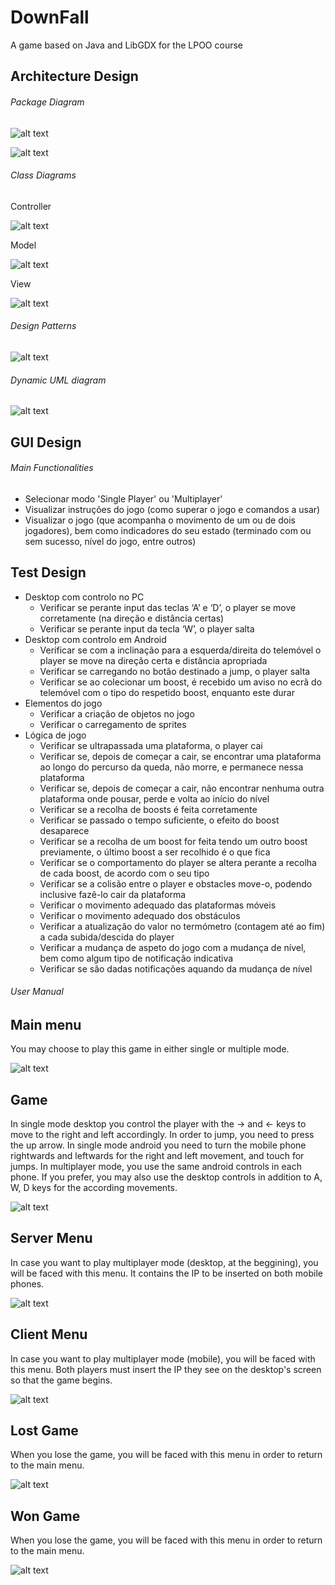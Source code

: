 ﻿# DownFall

A game based on Java and LibGDX for the LPOO course

## Architecture Design

###### Package Diagram

![alt text](https://github.com/SofiaCardosoMartins/DownFall/blob/master/intermediate_delivery/architecture/package_diagram/package_diagram.png)


![alt text](https://github.com/SofiaCardosoMartins/DownFall/blob/master/intermediate_delivery/architecture/package_diagram/packages_relations.png)

###### Class Diagrams

Controller

![alt text](https://github.com/SofiaCardosoMartins/DownFall/blob/master/final_delivery/uml/class_diagram/controller/picture.png)

Model

![alt text](https://github.com/SofiaCardosoMartins/DownFall/blob/master/final_delivery/uml/class_diagram/model/picture.png)

View

![alt text](https://github.com/SofiaCardosoMartins/DownFall/blob/master/final_delivery/uml/class_diagram/view/picture.png)

###### Design Patterns

![alt text](https://github.com/SofiaCardosoMartins/DownFall/blob/master/intermediate_delivery/architecture/design_patterns/design_patterns.png)

###### Dynamic UML diagram 

![alt text](https://github.com/SofiaCardosoMartins/DownFall/blob/master/intermediate_delivery/architecture/dynamic_diagrams/PlayerStateDiagram.jpg)

## GUI Design

###### Main Functionalities
- Selecionar modo 'Single Player' ou 'Multiplayer'
- Visualizar instruções do jogo (como superar o jogo e comandos a usar)
- Visualizar o jogo (que acompanha o movimento de um ou de dois jogadores), bem como indicadores do seu estado (terminado com ou sem sucesso, nível do jogo, entre outros)

## Test Design

- Desktop com controlo no PC
  - Verificar se perante input das teclas ‘A’ e ‘D’, o player se move corretamente (na direção e distância certas)
  - Verificar se perante input da tecla ‘W’, o player salta
- Desktop com controlo em Android
  - Verificar se com a inclinação para a esquerda/direita do telemóvel o player se move na direção certa e distância apropriada
  - Verificar se carregando no botão destinado a jump, o player salta
  - Verificar se ao colecionar um boost, é recebido um aviso no ecrã do telemóvel com o tipo do respetido boost, enquanto este durar
- Elementos do jogo
  - Verificar a criação de objetos no jogo
  - Verificar o carregamento de sprites
- Lógica de jogo
  - Verificar se ultrapassada uma plataforma, o player cai
  - Verificar se, depois de começar a cair, se encontrar uma plataforma ao longo do percurso da queda, não morre, e permanece nessa plataforma
  - Verificar se, depois de começar a cair, não encontrar nenhuma outra plataforma onde pousar, perde e volta ao início do nível
  - Verificar se a recolha de boosts é feita corretamente
  - Verificar se passado o tempo suficiente, o efeito do boost desaparece
  - Verificar se a recolha de um boost for feita tendo um outro boost previamente, o último boost a ser recolhido é o que fica
  - Verificar se o comportamento do player se altera perante a recolha de cada boost, de acordo com o seu tipo
  - Verificar se a colisão entre o player e obstacles move-o, podendo inclusive fazê-lo cair da plataforma
  - Verificar o movimento adequado das plataformas móveis
  - Verificar o movimento adequado dos obstáculos
  - Verificar a atualização do valor no termómetro (contagem até ao fim) a cada subida/descida do player
  - Verificar a mudança de aspeto do jogo com a mudança de nível, bem como algum tipo de notificação indicativa
  - Verificar se são dadas notificações aquando da mudança de nível
  
###### User Manual

## Main menu
You may choose to play this game in either single or multiple mode.

![alt text](https://github.com/SofiaCardosoMartins/DownFall/blob/master/final_delivery/screenshots/MainMenu.png)

## Game
In single mode desktop you control the player with the -> and <- keys to move to the right and left accordingly. In order to jump, you need to press the up arrow.
In single mode android you need to turn the mobile phone rightwards and leftwards for the right and left movement, and touch for jumps.
In multiplayer mode, you use the same android controls in each phone. If you prefer, you may also use the desktop controls in addition to A, W, D keys for the according movements.

![alt text](https://github.com/SofiaCardosoMartins/DownFall/blob/master/final_delivery/screenshots/Game.png)

## Server Menu
In case you want to play multiplayer mode (desktop, at the beggining), you will be faced with this menu. It contains the IP to be inserted on both mobile phones.

![alt text](https://github.com/SofiaCardosoMartins/DownFall/blob/master/final_delivery/screenshots/ServerMenu.png)

## Client Menu
In case you want to play multiplayer mode (mobile), you will be faced with this menu. Both players must insert the IP they see on the desktop's screen so that the game begins.

![alt text](https://github.com/SofiaCardosoMartins/DownFall/blob/master/final_delivery/screenshots/ClientMenu.png)

## Lost Game
When you lose the game, you will be faced with this menu in order to return to the main menu.

![alt text](https://github.com/SofiaCardosoMartins/DownFall/blob/master/final_delivery/screenshots/LostMenu.png)

## Won Game
When you lose the game, you will be faced with this menu in order to return to the main menu.

![alt text](https://github.com/SofiaCardosoMartins/DownFall/blob/master/final_delivery/screenshots/WonMenu.png)

